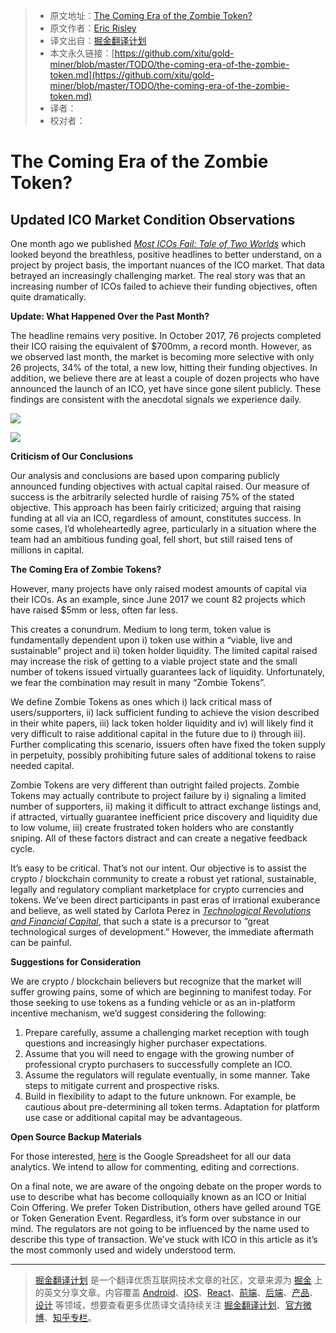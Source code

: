 > * 原文地址：[The Coming Era of the Zombie Token?](https://hackernoon.com/the-coming-era-of-the-zombie-token-707350b34b42)
> * 原文作者：[Eric Risley](https://hackernoon.com/@ericrisley_83384?source=post_header_lockup)
> * 译文出自：[掘金翻译计划](https://github.com/xitu/gold-miner)
> * 本文永久链接：[https://github.com/xitu/gold-miner/blob/master/TODO/the-coming-era-of-the-zombie-token.md](https://github.com/xitu/gold-miner/blob/master/TODO/the-coming-era-of-the-zombie-token.md)
> * 译者：
> * 校对者：

# The Coming Era of the Zombie Token?

## Updated ICO Market Condition Observations

One month ago we published [_Most ICOs Fail: Tale of Two Worlds_](https://hackernoon.com/most-icos-fail-tale-of-two-worlds-d1ab7625ff66) which looked beyond the breathless, positive headlines to better understand, on a project by project basis, the important nuances of the ICO market. That data betrayed an increasingly challenging market. The real story was that an increasing number of ICOs failed to achieve their funding objectives, often quite dramatically.

**Update: What Happened Over the Past Month?**

The headline remains very positive. In October 2017, 76 projects completed their ICO raising the equivalent of $700mm, a record month. However, as we observed last month, the market is becoming more selective with only 26 projects, 34% of the total, a new low, hitting their funding objectives. In addition, we believe there are at least a couple of dozen projects who have announced the launch of an ICO, yet have since gone silent publicly. These findings are consistent with the anecdotal signals we experience daily.

![](https://cdn-images-1.medium.com/max/800/1*_AKom5HbpQqTMd2yfdNJAw.jpeg)

![](https://cdn-images-1.medium.com/max/800/1*E5p90fkjOxczb-8rQxgE2w.jpeg)

**Criticism of Our Conclusions**

Our analysis and conclusions are based upon comparing publicly announced funding objectives with actual capital raised. Our measure of success is the arbitrarily selected hurdle of raising 75% of the stated objective. This approach has been fairly criticized; arguing that raising funding at all via an ICO, regardless of amount, constitutes success. In some cases, I’d wholeheartedly agree, particularly in a situation where the team had an ambitious funding goal, fell short, but still raised tens of millions in capital.

**The Coming Era of Zombie Tokens?**

However, many projects have only raised modest amounts of capital via their ICOs. As an example, since June 2017 we count 82 projects which have raised $5mm or less, often far less.

This creates a conundrum. Medium to long term, token value is fundamentally dependent upon i) token use within a “viable, live and sustainable” project and ii) token holder liquidity. The limited capital raised may increase the risk of getting to a viable project state and the small number of tokens issued virtually guarantees lack of liquidity. Unfortunately, we fear the combination may result in many “Zombie Tokens”.

We define Zombie Tokens as ones which i) lack critical mass of users/supporters, ii) lack sufficient funding to achieve the vision described in their white papers, iii) lack token holder liquidity and iv) will likely find it very difficult to raise additional capital in the future due to i) through iii). Further complicating this scenario, issuers often have fixed the token supply in perpetuity, possibly prohibiting future sales of additional tokens to raise needed capital.

Zombie Tokens are very different than outright failed projects. Zombie Tokens may actually contribute to project failure by i) signaling a limited number of supporters, ii) making it difficult to attract exchange listings and, if attracted, virtually guarantee inefficient price discovery and liquidity due to low volume, iii) create frustrated token holders who are constantly sniping. All of these factors distract and can create a negative feedback cycle.

It’s easy to be critical. That’s not our intent. Our objective is to assist the crypto / blockchain community to create a robust yet rational, sustainable, legally and regulatory compliant marketplace for crypto currencies and tokens. We’ve been direct participants in past eras of irrational exuberance and believe, as well stated by Carlota Perez in [_Technological Revolutions and Financial Capital_](https://www.amazon.com/Technological-Revolutions-Financial-Capital-Dynamics/dp/1843763311), that such a state is a precursor to “great technological surges of development.” However, the immediate aftermath can be painful.

**Suggestions for Consideration**

We are crypto / blockchain believers but recognize that the market will suffer growing pains, some of which are beginning to manifest today. For those seeking to use tokens as a funding vehicle or as an in-platform incentive mechanism, we’d suggest considering the following:

1.  Prepare carefully, assume a challenging market reception with tough questions and increasingly higher purchaser expectations.
2.  Assume that you will need to engage with the growing number of professional crypto purchasers to successfully complete an ICO.
3.  Assume the regulators will regulate eventually, in some manner. Take steps to mitigate current and prospective risks.
4.  Build in flexibility to adapt to the future unknown. For example, be cautious about pre-determining all token terms. Adaptation for platform use case or additional capital may be advantageous.

**Open Source Backup Materials**

For those interested, [here](https://docs.google.com/spreadsheets/d/1cpDOY_AnbO9UiUIDde7CagHzfOTDHVw4l927_7sdKSw/edit?usp=sharing) is the Google Spreadsheet for all our data analytics. We intend to allow for commenting, editing and corrections.

On a final note, we are aware of the ongoing debate on the proper words to use to describe what has become colloquially known as an ICO or Initial Coin Offering. We prefer Token Distribution, others have gelled around TGE or Token Generation Event. Regardless, it’s form over substance in our mind. The regulators are not going to be influenced by the name used to describe this type of transaction. We’ve stuck with ICO in this article as it’s the most commonly used and widely understood term.


---

> [掘金翻译计划](https://github.com/xitu/gold-miner) 是一个翻译优质互联网技术文章的社区，文章来源为 [掘金](https://juejin.im) 上的英文分享文章。内容覆盖 [Android](https://github.com/xitu/gold-miner#android)、[iOS](https://github.com/xitu/gold-miner#ios)、[React](https://github.com/xitu/gold-miner#react)、[前端](https://github.com/xitu/gold-miner#前端)、[后端](https://github.com/xitu/gold-miner#后端)、[产品](https://github.com/xitu/gold-miner#产品)、[设计](https://github.com/xitu/gold-miner#设计) 等领域，想要查看更多优质译文请持续关注 [掘金翻译计划](https://github.com/xitu/gold-miner)、[官方微博](http://weibo.com/juejinfanyi)、[知乎专栏](https://zhuanlan.zhihu.com/juejinfanyi)。
